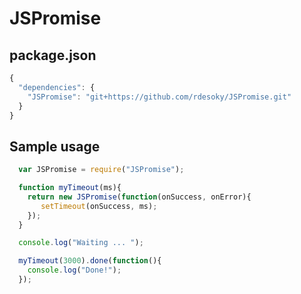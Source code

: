 JSPromise
=========
  
package.json
------------

``` Javascript
{
  "dependencies": {
    "JSPromise": "git+https://github.com/rdesoky/JSPromise.git"
  }
}
```

Sample usage
------------
``` Javascript
  var JSPromise = require("JSPromise");

  function myTimeout(ms){
    return new JSPromise(function(onSuccess, onError){
       setTimeout(onSuccess, ms);
    });
  }

  console.log("Waiting ... ");

  myTimeout(3000).done(function(){
    console.log("Done!");
  });

```

